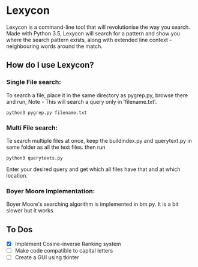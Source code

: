 # Lexycon
Lexycon is a command-line tool that will revolutionise the way you search. Made with Python 3.5, Lexycon will search for a
pattern and show you where the search pattern exists, along with extended line context - neighbouring words around the match.

## How do I use Lexycon?

### Single File search:

To search a file, place it in the same directory as pygrep.py, browse there and run,
Note - This will search a query only in 'filename.txt'.
```
python3 pygrep.py filename.txt
```
### Multi File search:

Te search multiple files at once, keep the buildindex.py and querytext.py in same folder as all the text files. then run
```
python3 querytexts.py
```
Enter your desired query and get which all files have that and at which location.

### Boyer Moore Implementation:

Boyer Moore's searching algorithm is implemented in bm.py. It is a bit slower but it works.

## To Dos
- [x] Implement Cosine-inverse Ranking system
- [ ] Make code compatible to capital letters
- [ ] Create a GUI using tkinter
